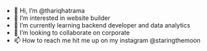 - 👋 Hi, I’m @thariqhatrama
- 👀 I’m interested in website builder
- 🌱 I’m currently learning backend developer and data analytics
- 💞️ I’m looking to collaborate on corporate
- 📫 How to reach me hit me up on my instagram @staringthemoon

<!---
thariqhatrama/thariqhatrama is a ✨ special ✨ repository because its `README.md` (this file) appears on your GitHub profile.
You can click the Preview link to take a look at your changes.
--->
